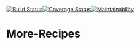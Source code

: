 [![Build Status](https://travis-ci.org/purpose50/More-Recipes.svg?branch=development)](https://travis-ci.org/purpose50/More-Recipes)[![Coverage Status](https://coveralls.io/repos/github/purpose50/More-Recipes/badge.svg?branch=server-dev)](https://coveralls.io/github/purpose50/More-Recipes?branch=server-dev)[![Maintainability](https://api.codeclimate.com/v1/badges/c34358a12fb68b19b067/maintainability)](https://codeclimate.com/github/purpose50/More-Recipes/maintainability)



# More-Recipes